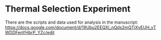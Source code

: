 # Thermal Selection Experiment
 
There are the scripts and data used for analysis in the manuscript: https://docs.google.com/document/d/19Ubu2EEQXl_nQds2mQTjXvEUH_yTWDDFenYHbrP_YZc/edit 

